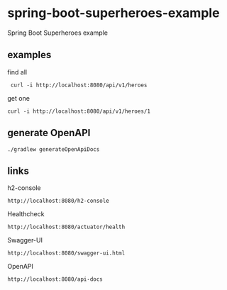 # spring-boot-superheroes-example
Spring Boot Superheroes example

## examples

find all
   
     curl -i http://localhost:8080/api/v1/heroes

get one
    
    curl -i http://localhost:8080/api/v1/heroes/1

## generate OpenAPI

    ./gradlew generateOpenApiDocs

## links

h2-console

    http://localhost:8080/h2-console

Healthcheck

    http://localhost:8080/actuator/health

Swagger-UI
        
    http://localhost:8080/swagger-ui.html

OpenAPI
    
    http://localhost:8080/api-docs
